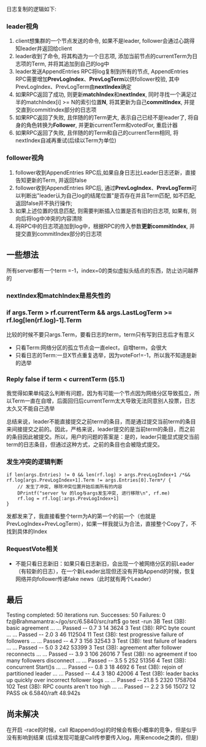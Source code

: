 日志复制的逻辑如下:

### leader视角
1. client想集群的一个节点发送的命令, 如果不是leader, follower会通过心跳得知leader并返回给client
2. leader收到了命令, 将其构造为一个日志项, 添加当前节点的currentTerm为日志项的Term, 并将其追加到自己的log中
3. leader发送AppendEntries RPC将log复制到所有的节点, AppendEntries RPC需要增加**PrevLogIndex**、**PrevLogTerm**以供follower校验, 其中PrevLogIndex、PrevLogTerm由**nextIndex**确定
4. 如果RPC返回了成功, 则更新**matchIndex**和**nextIndex**, 同时寻找一个满足过半的matchIndex[i] >= N的索引位置**N**, 将其更新为自己**commitIndex**, 并提交直到commitIndex部分的日志项
5. 如果RPC返回了失败, 且伴随的的Term更大, 表示自己已经不是leader了, 将自身的角色转换为**Follower**, 并更新currentTerm和votedFor, 重启计器
6. 如果RPC返回了失败, 且伴随的的Term和自己的currentTerm相同, 将nextIndex自减再重试(后续以Term为单位)
### follower视角
1. follower收到AppendEntries RPC后,如果自身日志比Leader日志还新，直接告知更新的Term, 并返回false
2. follower收到AppendEntries RPC后, 通过**PrevLogIndex**、**PrevLogTerm**可以判断出"leader认为自己log的结尾位置"是否存在并且Term匹配, 如不匹配, 返回false并不执行操作;
3. 如果上述位置的信息匹配, 则需要判断插入位置是否有旧的日志项, 如果有, 则向后将log中冲突的内容清除
4. 将RPC中的日志项追加到log中，根据RPC的传入参数**更新commitIndex**, 并提交直到commitIndex部分的日志项



## 一些想法
所有server都有一个term =-1，index=0的类似虚拟头结点的东西，防止访问越界的

### nextIndex和matchIndex是易失性的

### if args.Term > rf.currentTerm && args.LastLogTerm >= rf.log[len(rf.log)-1].Term
比较的时候不要只args.Term，要看日志的term，term只有写到日志后才有意义
- 只看Term:网络分区的孤立节点会一直elect，自增term，会很大
- 只看日志的Term:一旦X节点重复选举，因为voteFor!=-1，所以我不知道是新的选举

### Reply false if term < currentTerm (§5.1)
我觉得如果单纯这么判断有问题，因为有可能一个节点因为网络分区导致孤立，所以Term一直在自增，后面回归后currentTerm太大导致无法同意别人投票，日志太久又不能自己选举

总结来说，leader不能直接提交之前term的条目，而是通过提交当前term的条目来间接提交之前的。因此，严格来说，leader提交的是当前term的条目，而之前的条目因此被提交。所以，用户的问题的答案是：是的，leader只能显式提交当前term的日志条目，但通过这种方式，之前的条目也会被隐式提交。

### 发生冲突的逻辑判断
	if len(args.Entries) != 0 && len(rf.log) > args.PrevLogIndex+1 /*&& rf.log[args.PrevLogIndex+1].Term != args.Entries[0].Term*/ {
		// 发生了冲突, 移除冲突位置开始后面所有的内容
		DPrintf("server %v 的log与args发生冲突, 进行移除\n", rf.me)
		rf.log = rf.log[:args.PrevLogIndex+1]
	}
发都发来了，我直接看整个term为A的第一个的前一个（也就是PrevLogIndex+PrevLogTerm），如果一样我就认为合法，直接整个Copy了，不找到具体的Index


### RequestVote相关
- 不能只看日志新旧：如果只看日志新旧，会出现一个被网络分区的前Leader（有较新的日志），在一个新Leader出现但还没有开始Append的时候，恢复网络并向follower传递fake news（此时就有两个Leader）


## 最后
Testing completed: 50 iterations run.
Successes: 50
Failures: 0
fz@Brahmamantra:~/go/src/6.5840/src/raft$ go test -run 3B
Test (3B): basic agreement ...
  ... Passed --   0.7  3   14    3624    3
Test (3B): RPC byte count ...
  ... Passed --   2.0  3   46  112504   11
Test (3B): test progressive failure of followers ...
  ... Passed --   4.7  3  156   32543    3
Test (3B): test failure of leaders ...
  ... Passed --   5.0  3  242   53399    3
Test (3B): agreement after follower reconnects ...
  ... Passed --   3.9  3  106   26016    7
Test (3B): no agreement if too many followers disconnect ...
  ... Passed --   3.5  5  252   51356    4
Test (3B): concurrent Start()s ...
  ... Passed --   0.8  3   18    4692    6
Test (3B): rejoin of partitioned leader ...
  ... Passed --   4.4  3  180   42006    4
Test (3B): leader backs up quickly over incorrect follower logs ...
  ... Passed --  21.8  5 2320 1758704  102
Test (3B): RPC counts aren't too high ...
  ... Passed --   2.2  3   56   15072   12
PASS
ok      6.5840/raft     48.942s

## 尚未解决
在开启 -race的时候，call 和append(log)的时候会有极小概率的竞争，但是似乎没有影响到结果
(后续发现可能是Call传参要传入log，用来encode之类的，但是)